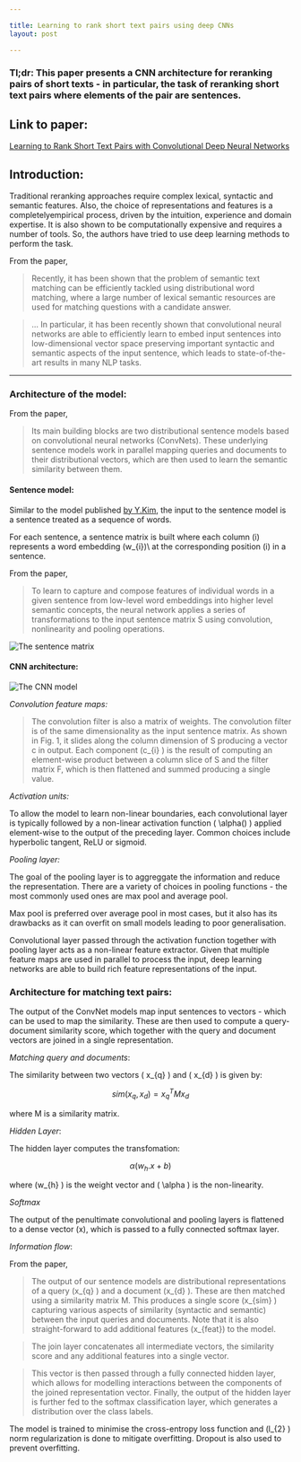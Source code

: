 ```yaml
---

title: Learning to rank short text pairs using deep CNNs
layout: post

---
```


### Tl;dr: This paper presents a CNN architecture for reranking pairs of short texts - in particular, the task of reranking short text pairs where elements of the pair are sentences.


## Link to paper: 

[Learning to Rank Short Text Pairs with Convolutional Deep Neural Networks](https://pdfs.semanticscholar.org/73d8/26d4c2363701b88e3e234fe3b8756c0f9671.pdf)

## Introduction:

Traditional reranking approaches require complex lexical, syntactic and semantic features.
Also, the choice of representations and features is a completelyempirical process, driven by the intuition, experience and
domain expertise. It is also shown to be computationally expensive and requires a number of tools. So, the authors have tried
to use deep learning methods to perform the task. 

From the paper,

> Recently, it has been shown that the problem of semantic text
matching can be efficiently tackled using distributional word matching,
where a large number of lexical semantic resources are used for
matching questions with a candidate answer.

> ... In particular, it has been recently shown that convolutional neural networks are able
to efficiently learn to embed input sentences into low-dimensional
vector space preserving important syntactic and semantic aspects of
the input sentence, which leads to state-of-the-art results in many
NLP tasks.

___

### Architecture of the model:

From the paper,

> Its main building blocks are two distributional sentence
models based on convolutional neural networks (ConvNets). These
underlying sentence models work in parallel mapping queries and
documents to their distributional vectors, which are then used to
learn the semantic similarity between them.

#### Sentence model:

Similar to the model published [by Y.Kim](http://www.aclweb.org/anthology/D14-1181), 
the input to the sentence model is a sentence treated as a sequence of words.

For each sentence, a sentence matrix is built where each column \(i\) represents a word embedding \(w_{i})\ at the corresponding
position \(i\) in a sentence.

From the paper,

>To learn to capture and compose features of individual words in a
given sentence from low-level word embeddings into higher level
semantic concepts, the neural network applies a series of transformations
to the input sentence matrix S using convolution, nonlinearity
and pooling operations.

![The sentence matrix](http://i.imgur.com/IFgZOyR.png)

#### CNN architecture:

![The CNN model](http://i.imgur.com/b6XY9Fw.png)

*Convolution feature maps:*

>The convolution filter is also a matrix of weights. 
The convolution filter is of the same dimensionality as the input sentence
matrix. As shown in Fig. 1, it slides along the column dimension
of S producing a vector c in output. Each component
\(c_{i} \) is the result of computing an element-wise product between a
column slice of S and the filter matrix F, which is then flattened
and summed producing a single value.

*Activation units:*

To allow the model to learn non-linear boundaries, each
convolutional layer is typically followed by a non-linear activation
function \( \alpha() \) applied element-wise to the output of the preceding
layer. Common choices include hyperbolic tangent, ReLU or sigmoid.

*Pooling layer:*

The goal of the pooling layer is to aggreggate the information and
reduce the representation. There are a variety of choices in pooling functions -
the most commonly used ones are max pool and average pool.

Max pool is preferred over average pool in most cases, but it also has its drawbacks
as it can overfit on small models leading to poor generalisation. 

Convolutional layer passed through the activation function together with 
pooling layer acts as a non-linear feature extractor.
Given that multiple feature maps are used in parallel to process
the input, deep learning networks are able to build rich feature representations
of the input.

### Architecture for matching text pairs:

The output of the ConvNet models map input sentences to vectors - which can 
be used to map the similarity. These are then used to compute a query-document
similarity score, which together with the query and document vectors 
are joined in a single representation.

*Matching query and documents*:

The similarity between two vectors \( x_{q} \) and \( x_{d} \) is given by:

  $$ sim(x_{q}, x_{d}) = x_{q}^TMx_{d} $$ 

where M is a similarity matrix. 
  
*Hidden Layer*:

The hidden layer computes the transfomation:
  
  $$ \alpha(w_{h}.x + b) $$
  
  where \(w_{h} \) is the weight vector and \( \alpha \) is the non-linearity.
  
*Softmax*
  
The output of the penultimate convolutional and pooling layers
is flattened to a dense vector \(x\), which is passed to a fully connected
softmax layer.

*Information flow*:

From the paper,

>The output of our sentence models are distributional
representations of a query \(x_{q} \) and a document \(x_{d} \). These are then
matched using a similarity matrix M. This produces
a single score \(x_{sim} \) capturing various aspects of similarity
(syntactic and semantic) between the input queries and documents.
Note that it is also straight-forward to add additional features \(x_{feat}\)
to the model.

>The join layer concatenates all intermediate vectors, the similarity
score and any additional features into a single vector.

>This vector is then passed through a fully connected hidden layer,
which allows for modelling interactions between the components
of the joined representation vector. Finally, the output of the hidden
layer is further fed to the softmax classification layer, which
generates a distribution over the class labels.

The model is trained to minimise the cross-entropy loss function and
 \(l_{2} \) norm regularization is done to mitigate overfitting. Dropout 
 is also used to prevent overfitting.
 
 




